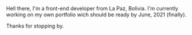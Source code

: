 Hell there, I'm a front-end developer from La Paz, Bolivia.
I'm currently working on my own portfolio wich should be ready by June, 2021 (finally).

Thanks for stopping by.

<!---
andres-guzman/andres-guzman is a ✨ special ✨ repository because its `README.md` (this file) appears on your GitHub profile.
You can click the Preview link to take a look at your changes.
--->
